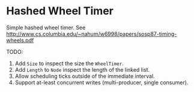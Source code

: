 Hashed Wheel Timer
===

Simple hashed wheel timer. See http://www.cs.columbia.edu/~nahum/w6998/papers/sosp87-timing-wheels.pdf

TODO:

1. Add `Size` to inspect the size the `WheelTimer`.
2. Add `Length` to `Node` inspect the length of the linked list.
3. Allow scheduling ticks outside of the immediate interval. 
4. Support at-least concurrent writes (multi-producer, single consumer).
